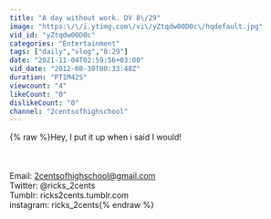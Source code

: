 ```yaml
---
title: "A day without work. DV 8\/29"
image: "https:\/\/i.ytimg.com\/vi\/yZtqdw00D0c\/hqdefault.jpg"
vid_id: "yZtqdw00D0c"
categories: "Entertainment"
tags: ["daily","vlog","8:29"]
date: "2021-11-04T02:59:56+03:00"
vid_date: "2012-08-30T00:33:48Z"
duration: "PT1M42S"
viewcount: "4"
likeCount: "0"
dislikeCount: "0"
channel: "2centsofhighschool"
---
```

{% raw %}Hey, I put it up when i said I would!<br /><br /><br /><br />Email: 2centsofhighschool@gmail.com<br />Twitter: @ricks_2cents<br />Tumblr: ricks2cents.tumblr.com<br />instagram: ricks_2cents{% endraw %}
